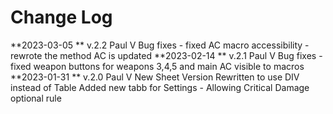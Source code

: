 Change Log
==============================================
**2023-03-05 ** v.2.2 Paul V
	Bug fixes - fixed AC macro accessibility - rewrote the method AC is updated
**2023-02-14 ** v.2.1 Paul V
	Bug fixes - fixed weapon buttons for weapons 3,4,5 and main AC visible to macros
**2023-01-31 ** v.2.0 Paul V
	New Sheet Version
	Rewritten to use DIV instead of Table
	Added new tabb for Settings - Allowing Critical Damage optional rule
